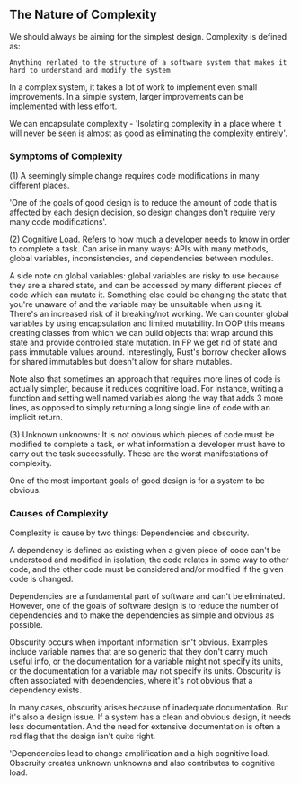 ## The Nature of Complexity

We should always be aiming for the simplest design. Complexity is defined as:

`Anything rerlated to the structure of a software system that makes it hard to understand and modify the system`

In a complex system, it takes a lot of work to implement even small improvements. In a simple system, larger improvements can be implemented with less effort. 

We can encapsulate complexity - 'Isolating complexity in a place where it will never be seen is almost as good as eliminating the complexity entirely'. 


### Symptoms of Complexity

(1) A seemingly simple change requires code modifications in many different places.

'One of the goals of good design is to reduce the amount of code that is affected by each design decision, so design changes don't require very many code modifications'. 

(2) Cognitive Load. Refers to how much a developer needs to know in order to complete a task. Can arise in many ways: APIs with many methods, global variables, inconsistencies, and dependencies between modules. 

A side note on global variables: global variables are risky to use because they are a shared state, and can be accessed by many different pieces of code which can mutate it. Something else could be changing the state that you're unaware of and the variable may be unsuitable when using it. There's an increased risk of it breaking/not working. 
We can counter global variables by using encapsulation and limited mutability. In OOP this means creating classes from which we can build objects that wrap around this state and provide controlled state mutation. In FP we get rid of state and pass immutable values around. 
Interestingly, Rust's borrow checker allows for shared immutables but doesn't allow for share mutables. 

Note also that sometimes an approach that requires more lines of code is actually simpler, because it reduces cognitive load. For instance, writing a function and setting well named variables along the way that adds 3 more lines, as opposed to simply returning a long single line of code with an implicit return. 

(3) Unknown unknowns: It is not obvious which pieces of code must be modified to complete a task, or what information a developer must have to carry out the task successfully. These are the worst manifestations of complexity. 

One of the most important goals of good design is for a system to be obvious. 

### Causes of Complexity

Complexity is cause by two things: Dependencies and obscurity. 

A dependency is defined as existing when a given piece of code can't be understood and modified in isolation; the code relates in some way to other code, and the other code must be considered and/or modified if the given code is changed. 

Dependencies are a fundamental part of software and can't be eliminated. However, one of the goals of software design is to reduce the number of dependencies and to make the dependencies as simple and obvious as possible. 

Obscurity occurs when important information isn't obvious. Examples include variable names that are so generic that they don't carry much useful info, or the documentation for a variable might not specify its units, or the documentation for a variable may not specify its units. Obscurity is often associated with dependencies, where it's not obvious that a dependency exists. 

In many cases, obscurity arises because of inadequate documentation. But it's also a design issue. If a system has a clean and obvious design, it needs less documentation. And the need for extensive documentation is often a red flag that the design isn't quite right. 

'Dependencies lead to change amplification and a high cognitive load. Obscruity creates unknown unknowns and also contributes to cognitive load. 


